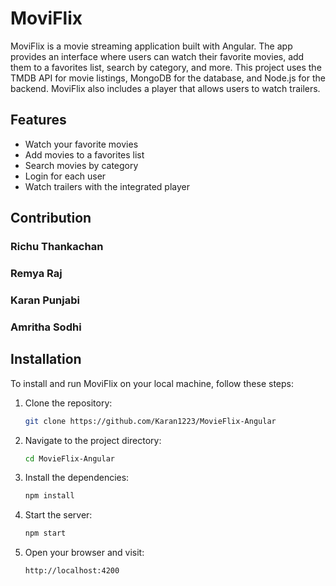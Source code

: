 
# MoviFlix

MoviFlix is a movie streaming application built with Angular. The app provides an interface where users can watch their favorite movies, add them to a favorites list, search by category, and more. This project uses the TMDB API for movie listings, MongoDB for the database, and Node.js for the backend. MoviFlix also includes a player that allows users to watch trailers.

## Features

- Watch your favorite movies
- Add movies to a favorites list
- Search movies by category
- Login for each user
- Watch trailers with the integrated player


## Contribution
### Richu Thankachan
### Remya Raj
### Karan Punjabi
### Amritha Sodhi
## Installation

To install and run MoviFlix on your local machine, follow these steps:

1. Clone the repository:
   ```bash
   git clone https://github.com/Karan1223/MovieFlix-Angular
   ```

2. Navigate to the project directory:
   ```bash
   cd MovieFlix-Angular
   ```

3. Install the dependencies:
   ```bash
   npm install
   ```

4. Start the server:
   ```bash
   npm start
   ```

5. Open your browser and visit:
   ```bash
   http://localhost:4200
   ```
